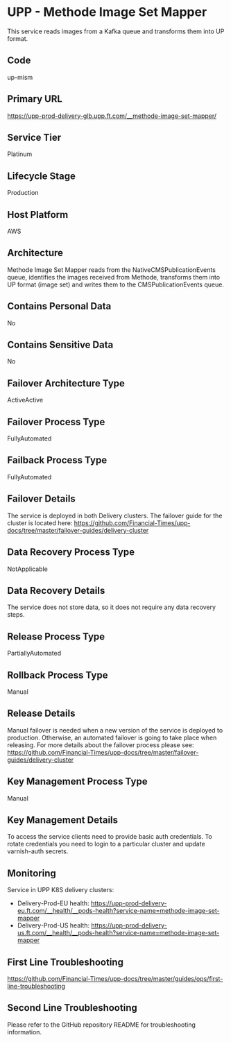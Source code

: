 <!--
    Written in the format prescribed by https://github.com/Financial-Times/runbook.md.
    Any future edits should abide by this format.
-->
# UPP - Methode Image Set Mapper

This service reads images from a Kafka queue and transforms them into UP format.

## Code

up-mism

## Primary URL

https://upp-prod-delivery-glb.upp.ft.com/__methode-image-set-mapper/

## Service Tier

Platinum

## Lifecycle Stage

Production

## Host Platform

AWS

## Architecture

Methode Image Set Mapper reads from the NativeCMSPublicationEvents queue, identifies the images received from Methode, 
transforms them into UP format (image set) and writes them to the CMSPublicationEvents queue.

## Contains Personal Data

No

## Contains Sensitive Data

No

<!-- Placeholder - remove HTML comment markers to activate
## Can Download Personal Data
Choose Yes or No

...or delete this placeholder if not applicable to this system
-->

<!-- Placeholder - remove HTML comment markers to activate
## Can Contact Individuals
Choose Yes or No

...or delete this placeholder if not applicable to this system
-->

## Failover Architecture Type

ActiveActive

## Failover Process Type

FullyAutomated

## Failback Process Type

FullyAutomated

## Failover Details

The service is deployed in both Delivery clusters.
The failover guide for the cluster is located here:
<https://github.com/Financial-Times/upp-docs/tree/master/failover-guides/delivery-cluster>

## Data Recovery Process Type

NotApplicable

## Data Recovery Details

The service does not store data, so it does not require any data recovery steps.

## Release Process Type

PartiallyAutomated

## Rollback Process Type

Manual

## Release Details

Manual failover is needed when a new version of
the service is deployed to production.
Otherwise, an automated failover is going to take place when releasing.
For more details about the failover process please see: <https://github.com/Financial-Times/upp-docs/tree/master/failover-guides/delivery-cluster>

<!-- Placeholder - remove HTML comment markers to activate
## Heroku Pipeline Name
Enter descriptive text satisfying the following:
This is the name of the Heroku pipeline for this system. If you don't have a pipeline, this is the name of the app in Heroku. A pipeline is a group of Heroku apps that share the same codebase where each app in a pipeline represents the different stages in a continuous delivery workflow, i.e. staging, production.

...or delete this placeholder if not applicable to this system
-->

## Key Management Process Type

Manual

## Key Management Details

To access the service clients need to provide basic auth credentials.
To rotate credentials you need to login to a particular cluster and update varnish-auth secrets.

## Monitoring

Service in UPP K8S delivery clusters:

*   Delivery-Prod-EU health: <https://upp-prod-delivery-eu.ft.com/__health/__pods-health?service-name=methode-image-set-mapper>
*   Delivery-Prod-US health: <https://upp-prod-delivery-us.ft.com/__health/__pods-health?service-name=methode-image-set-mapper>

## First Line Troubleshooting

<https://github.com/Financial-Times/upp-docs/tree/master/guides/ops/first-line-troubleshooting>

## Second Line Troubleshooting

Please refer to the GitHub repository README for troubleshooting information.